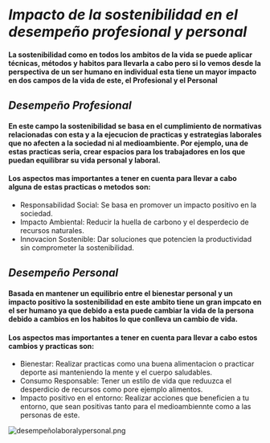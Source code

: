 # *Impacto de la sostenibilidad en el desempeño profesional y personal*

#### La sostenibilidad como en todos los ambitos de la vida se puede aplicar técnicas, métodos y habitos para llevarla a cabo pero si lo vemos desde la perspectiva de un ser humano en individual esta tiene un mayor impacto en dos campos de la vida de este, el Profesional y el Personal

## *Desempeño Profesional*

#### En este campo la sostenibilidad se basa en el cumplimiento de normativas relacionadas con esta y a la ejecucion de practicas y estrategias laborales que no afecten a la sociedad ni al medioambiente. Por ejemplo, una de estas practicas seria, crear espacios para los trabajadores en los que puedan equilibrar su vida personal y laboral.
#### Los aspectos mas importantes a tener en cuenta para llevar a cabo alguna de estas practicas o metodos son:

- Responsabilidad Social: Se basa en promover un impacto positivo en la sociedad.
- Impacto Ambiental: Reducir la huella de carbono y el desperdecio de recursos naturales.
- Innovacion Sostenible: Dar soluciones que potencien la productividad sin comprometer la sostenibilidad.



## *Desempeño Personal*
#### Basada en mantener un equilibrio entre el bienestar personal y un impacto positivo la sostenibilidad en este ambito tiene un gran impcato en el ser humano ya que debido a esta puede cambiar la vida de la persona debido a cambios en los habitos lo que conlleva un cambio de vida.
#### Los aspectos mas importantes a tener en cuenta para llevar a cabo estos cambios y practicas son:

- Bienestar: Realizar practicas como una buena alimentacion o practicar deporte asi manteniendo la mente y el cuerpo saludables.
- Consumo Responsable: Tener un estilo de vida que reduuzca el desperdicio de recursos como pore ejemplo alimentos.
- Impacto positivo en el entorno: Realizar acciones que beneficien a tu entorno, que sean positivas tanto para el medioambiennte como a las personas de este.

![desempeñolaboralypersonal.png]()

